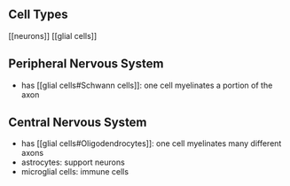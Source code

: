 ## Cell Types
[[neurons]]
[[glial cells]]

## Peripheral Nervous System
- has [[glial cells#Schwann cells]]: one cell myelinates a portion of the axon

## Central Nervous System
- has [[glial cells#Oligodendrocytes]]: one cell myelinates many different axons
- astrocytes: support neurons
- microglial cells: immune cells 